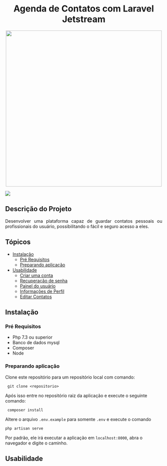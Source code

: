 <h1 align="center"> Agenda de Contatos com Laravel Jetstream </h1>

<p align="center"><img src="https://laravelnews.imgix.net/images/jetstream.png?ixlib=php-3.3.0" width="500"></p>

<img src="https://img.shields.io/static/v1?label=Blog&message=Concluido&color=54CD26&style=for-the-badge&logo=ghost"/>

## Descrição do Projeto
<p align="justify"> Desenvolver uma plataforma capaz de guardar contatos pessoais ou profissionais do usuário, possibilitando o fácil e seguro acesso a eles.</p>

## Tópicos

<!--ts-->
   * [Instalação](#instalacao)
      * [Pré Requisitos](#pre_requsito)
      * [Preparando aplicação](#preparando_aplicacao)
   * [Usabilidade](#instalacao)
      * [Criar uma conta](#pre_requsito)
      * [Recuperação de senha](#preparando_aplicacao)
      * [Painel do usuário](#preparando_aplicacao)
      * [Informações de Perfil](#preparando_aplicacao)
      * [Editar Contatos](#preparando_aplicacao)
<!--te-->

<h2 id="instalacao">Instalação</h2>

<h3 id="pre_requsito" >Pré Requisitos</h3>

- Php 7.3 ou superior
- Banco de dados mysql
- Composer
- Node

<h3 id="preparando_aplicacao" >Preparando aplicação</h3>

Clone este repositório para um repositório local com comando:

` git clone <repositorio>`

Após isso entre no repositório raiz da aplicação e execute o seguinte comando:

` composer install`

Altere o arquivo `.env.example` para somente `.env` e execute o comando

`php artisan serve`

Por padrão, ele irá executar a aplicação em `localhost:8000`, abra o navegador e digite o caminho.

<h2 id="instalacao">Usabilidade</h2>

